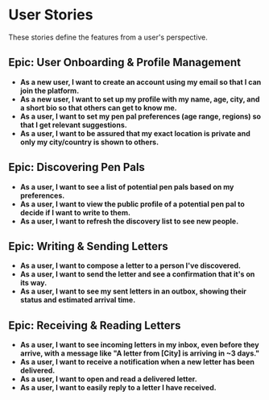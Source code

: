 # User Stories

These stories define the features from a user's perspective.

## Epic: User Onboarding & Profile Management

- **As a new user, I want to create an account using my email so that I can join the platform.**
- **As a new user, I want to set up my profile with my name, age, city, and a short bio so that others can get to know me.**
- **As a user, I want to set my pen pal preferences (age range, regions) so that I get relevant suggestions.**
- **As a user, I want to be assured that my exact location is private and only my city/country is shown to others.**

## Epic: Discovering Pen Pals

- **As a user, I want to see a list of potential pen pals based on my preferences.**
- **As a user, I want to view the public profile of a potential pen pal to decide if I want to write to them.**
- **As a user, I want to refresh the discovery list to see new people.**

## Epic: Writing & Sending Letters

- **As a user, I want to compose a letter to a person I've discovered.**
- **As a user, I want to send the letter and see a confirmation that it's on its way.**
- **As a user, I want to see my sent letters in an outbox, showing their status and estimated arrival time.**

## Epic: Receiving & Reading Letters

- **As a user, I want to see incoming letters in my inbox, even before they arrive, with a message like "A letter from [City] is arriving in ~3 days."**
- **As a user, I want to receive a notification when a new letter has been delivered.**
- **As a user, I want to open and read a delivered letter.**
- **As a user, I want to easily reply to a letter I have received.**
